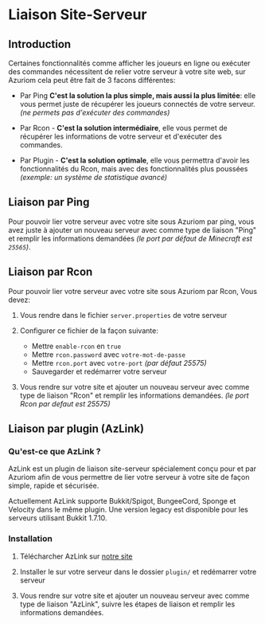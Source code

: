 # Liaison Site-Serveur

## Introduction

Certaines fonctionnalités comme afficher les joueurs en
ligne ou exécuter des commandes nécessitent de relier votre serveur à votre
site web, sur Azuriom cela peut être fait de 3 facons différentes:

* Par Ping **C'est la solution la plus simple, mais aussi la plus limitée**:
elle vous permet juste de récupérer les joueurs connectés de votre serveur. 
_(ne permets pas d'exécuter des commandes)_

* Par Rcon - **C'est la solution intermédiaire**, elle vous permet de récupérer les informations 
de votre serveur et d'exécuter des commandes.

* Par Plugin - **C'est la solution optimale**, elle vous permettra d'avoir les fonctionnalités du Rcon, 
mais avec des fonctionnalités plus poussées _(exemple: un système de statistique avancé)_

## Liaison par Ping

Pour pouvoir lier votre serveur avec votre site sous Azuriom par ping, 
vous avez juste à ajouter un nouveau serveur avec comme type de liaison "Ping"
et remplir les informations demandées _(le port par défaut de Minecraft est `25565`)_.

## Liaison par Rcon

Pour pouvoir lier votre serveur avec votre site sous Azuriom par Rcon, 
Vous devez:

1. Vous rendre dans le fichier `server.properties` de votre serveur

2. Configurer ce fichier de la façon suivante:
    * Mettre `enable-rcon` en `true`
    * Mettre `rcon.password` avec `votre-mot-de-passe`
    * Mettre `rcon.port` avec `votre-port` _(par défaut 25575)_
    * Sauvegarder et redémarrer votre serveur
   
3. Vous rendre sur votre site et ajouter un nouveau serveur avec comme type de liaison "Rcon"
et remplir les informations demandées. _(le port Rcon par defaut est 25575)_

## Liaison par plugin (AzLink)

### Qu'est-ce que AzLink ?

AzLink est un plugin de liaison site-serveur spécialement conçu pour et par Azuriom 
afin de vous permettre de lier votre serveur à votre site de façon simple, rapide et sécurisée.

Actuellement AzLink supporte Bukkit/Spigot, BungeeCord, Sponge et Velocity dans le même plugin.
Une version legacy est disponible pour les serveurs utilisant Bukkit 1.7.10.

### Installation

1. Télécharcher AzLink sur [notre site](https://azuriom.com/azlink)

2. Installer le sur votre serveur dans le dossier `plugin/` et redémarrer votre serveur

3. Vous rendre sur votre site et ajouter un nouveau serveur avec comme type de liaison "AzLink", 
suivre les étapes de liaison et remplir les informations demandées.
